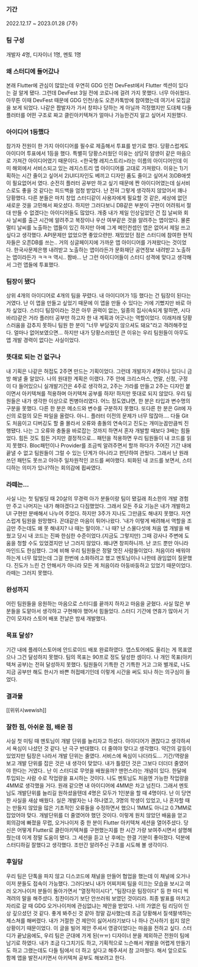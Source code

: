 ### 기간
2022.12.17 ~ 2023.01.28 (7주)

### 팀 구성
개발자 4명, 디자이너 1명, 멘토 1명

### 왜 스터디에 들어갔나
본래 Flutter에 관심이 많았는데 우연히 GDG 인천 DevFest에서 Flutter 섹션이 있다는 걸 알게 됐다.
그런데 DevFest 3일 전에 코로나에 걸려 가지 못했다. 너무 아쉬웠다.
아무튼 이때 DevFest 때문에 GDG 인천/송도 오픈카톡방에 참여했는데 여기서 모집글을 보게 되었다.
나같은 짭발자가 가서 창피나 당하는 게 아닐까 걱정했지만 도대체 다들 플러터를 어떤 구조로 짜고 클린아키텍쳐가 얼마나 가능한건지 알고 싶어서 지원했다.

### 아이디어 1등했다
참가자 전원이 한 가지 아이디어를 필수로 제출해서 투표를 받기로 했다.
당황스럽게도 아이디어 투표에서 1등을 했다.
특별히 당황스러웠던 이유는 상당히 얌생이 같은 마음으로 가져간 아이디어였기 때문이다.
<한국형 레지스트리>라는 이름의 아이디어인데 이미 해외에서 서비스되고 있는 레지스트리 앱 아이디어를 고대로 가져왔다. 이유는 1)기획하는 시간 줄이고 싶어서 2)UI디자인도 베끼고 디자인 품도 줄이고 싶어서 3)DB애셋이 필요없어서 였다.
순전히 플러터 공부만 하고 싶기 때문에 짠 아이디어였는데 실서비스로도 좋을 것 같다는 피드백을 엄청 받았다. 난 전혀 그렇게 생각하지 않았어서 꽤나 당황했다.
다른 분들은 마치 창업 스터디같이 사용자에게 필요할 것 같은, 세상에 없던 새로운 것을 고민해서 짜오셨다. 하지만 그러다보니 DB같은 부분이 구현이 어려워서 절대 만들 수 없겠다는 아이디어들도 많았다.
개중 내가 제일 인상깊었던 건 집 날씨와 회사 날씨를 출근 시간에 알려주고 복장이나 우산 여부같은 것을 알려주는 앱이었다. 물론 멀티 날씨를 노출하는 앱들이 있긴 하지만 아예 그게 메인컨셉인 앱은 없어서 제일 쓰고 싶다고 생각했다. API문제만 없었으면 좋았으련만.
재밌었던 점은 스터디에 참여한 현직자들은 오픈DB를 쓰는.. 거의 싱글페이지에 가까운 앱 아이디어를 가져왔다는 것이었다. 한국사문제은행 내려받고 노출하는 앱이라든가 문화재단 공연정보 내려받고 노출하는 앱이라든가 ㅋㅋㅋ 역시.. 짬바... 난 그런 아이디어들이 스터디 성격에 맞다고 생각해서 그런 앱들에 투표했다.

### 팀장이 됐다
상위 4개의 아이디어로 4개의 팀을 꾸렸다.
내 아이디어가 1등 했다는 건 팀장이 된다는 거였다. 
난 이 앱을 만들고 싶었기 때문에 이 앱을 만들 수 있다는 거에 기뻤지만 바로 아차 싶었다. 스터디 팀장이라는 것은 아무 권력이 없는, 일종의 집사(속되게 말하면, 시다바리)같은 거라 플러터 공부만 하고자 한 내 계획과 어긋나는 역할이었다.
이래저래 당황스러움을 감추지 못하니 팀원 한 분이 "너무 부담갖지 않으셔도 돼요"라고 격려해주었다. 얼마나 없어보였으면... 하지만 내가 당황스러웠던 큰 이유는 우리 팀원들이 아무도 앱 개발 경력이 없다는 사실이었다.

### 뜻대로 되는 건 없구나
내 기획은 나같은 허접도 2주면 만드는 기획이었다. 그런데 개발자가 4명이나 있다니 금방 해낼 줄 알았다.
나의 원대한 계획은 이랬다.
7주 안에 크리스마스, 연말, 신정, 구정이 다 들어있으니
실개발기간은 4주로 생각하고,
2주는 가라를 만들고
2주는 디자인 붙이면서 아키텍쳐를 적용하며 아키텍쳐 공부를 하자!
하지만 뜻대로 되지 않았다.
우리 팀원들은 내가 생각한 이상으로 찐병아리였다.
어느 정도였냐면,
한 분은 타입과 변수명의 구분을 못했다.
다른 한 분은 메소드와 변수를 구분하지 못했다.
또다른 한 분은 Git에 자신의 로컬의 모든 파일을 올렸다.
아니.. 플러터 이전의 문제가 너무 많잖아....
다들 Git도 처음이고 디버깅도 할 줄 몰라서 오류와 충돌의 연속이고 진도는 개미눈꼽만큼씩 진행됐다.
나는 그 오류와 충돌을 바로잡는 것까지 하면서 혼자 개발할 때보다 3배는 힘들었다.
힘든 것도 힘든 거지만 결정적으로...
패턴을 적용하면 우리 팀원들이 내 코드를 읽지 못했다.
Bloc패턴이나 Provider를 조금씩 알려주면서 할까 하다가 주어진 기간 내에 끝낼 수 없고 팀원들이 그럴 수 있는 단계가 아니라고 판단하여 관뒀다.
그래서 난 원래 쓰던 패턴도 못쓰고 아아주 일차원적인 코드를 써야했다.
퇴화된 내 코드를 보면서, 스터디하는 의미가 있나?하는 회의감에 휩싸였다.

### 라떼는...
사실 나는 첫 팀빌딩 때 20살의 무경력 아가 분들이랑 팀이 됐길래 최소한의 개발 경험만 주고 나머지는 내가 해야겠다고 다짐했었다. 그래서 모든 주요 기능은 내가 개발하고 UI 구현만 분배해서 나누어 주었다.
하지만 3주가 지나도 그만큼도 해내지 못했다. 자연스럽게 팀원을 원망했다. 꼰대같은 마음이 튀어나왔다.
'내가 이렇게 배려해서 역할을 조금만 주는데도 왜 못 해내지? 나 때는 말이야..'
나 때?
난 스물다섯에 처음 앱 개발을 배웠고 당시 내 코드는 진짜 한심한 수준이었다.(지금도 그렇지만)
그때 강사나 주변에 도움을 청할 수도 있었겠지만 난 그러지 않았다. 
왜냐면 창피하니까.
난 코드 뿐만 아니라 마인드도 한심했다.
그에 비해 우리 팀원들은 정말 멋진 사람들이었다. 처음이라 배워야 하는게 너무 많았는데 그걸 한번에 소화하려고 했고 멘토님이나 나한테 끊임없이 질문했다. 진도가 느린 건 안해서가 아니라 모든 게 처음이라 아둥바둥하고 있었기 때문이었다. 라떼는 그러지 못했다.

### 완성까지
어린 팀원들을 응원하는 마음으로 스터디를 끝까지 하자고 마음을 굳혔다.
사실 많은 부분들을 도맡아서 생각하고 구현해야 했어서 힘들었다.
스터디 기간에 연휴가 많아서 기간이 모자라 스토어 배포 전날은 밤새 개발했다.

### 목표 달성?
기간 내에 플레이스토어에 안드로이드 배포 완료하였다.
앱스토어에도 올리는 게 목표였으나 그건 달성하지 못했다.
팀의 목표는 90프로 정도 달성한 셈이다.
나 개인 목표(아키텍쳐 공부)는 전혀 달성하지 못했다.
팀원들이 기특한 건 기특한 거고 그와 별개로,
나도 지금 공부만 해도 한시가 바쁜 허접떼기인데 이렇게 시간을 써도 되나 하는 의구심이 들었다.

### 결과물
[[위위시wewish]]

### 잘한 점, 아쉬운 점, 배운 점
사실 첫 미팅 때 멘토님이 개발 단위를 늘리자고 하셨다. 아이디어가 괜찮다고 생각하셔서 욕심이 나셨던 것 같다. 난 극구 반대했다. 더 줄여야 맞다고 생각했다. 약간의 갈등이 있었지만 팀장은 나라서 개발 단위는 줄였다. 서비스에 욕심이 나더라도... 기간/역량을 보고 개발 단위를 잡은 것은 내 생각이 맞았다. 내가 틀렸던 것은 그보다 더더더 줄였어야 한다는 거였다..
난 이 스터디로 무엇을 배웠을까?
맨먼스라는 개념이 있다. 한달에 투입되는 사람 수로 작업량을 표시하는 것이다. 나도 멘토님도 처음엔 가능한 작업량을 4MM로 생각했을 거다. 원래 같으면 내 아이디어에 4MM은 차고 넘친다. 그래서 멘토님도 개발단위를 늘리길 원하셨을텐데 4명은 모두가 1인분을 할 때 4명이다. 난 이 당연한 사실을 새삼 배웠다. 실은 개발자는 나 하나였고, 3명의 학생이 있었고, 나 혼자할 때는 만들지 않았을 많은 기초적인 오류들을 수정하면서 했으니 1MM도 아니고 0.7MM로 잡았어야 맞다. 개발단위를 더 줄였어야 했던 것이다.
이렇게 원치 않았던 배움을 얻고 회의감에 빠졌을 무렵, 오거나이저 중 한 분이 Flutter 아키텍쳐 세션을 열어주셨다. 당신은 어떻게 Flutter로 클린아키텍쳐를 구현했는지를 한 시간 가량 보여주시면서 설명해 줬는데 이게 정말 도움이 됐다. 그 세션을 듣고 난 후에는 한결 기분이 좋아졌다. 덕분에 스터디하길 잘했다고 생각했다. 조만간 알려주신 구조를 시도해 볼 생각이다.

### 후일담
우리 팀은 단톡을 파지 않고 디스코드에 채널을 만들어 협업을 했는데 이 채널에 오거나이저 분들도 접속이 가능했다. 그러다보니 내가 어찌저찌 팀을 이끄는 모습을 보시고 여러 오거나이저 분들이 돌아가면서 "열정적이시다", "팀장다운 팀장이다" 등 한 마디 씩 격려의 말을 해주셨다. 칭찬이라기 보단 안쓰러워 보였던 것이리라.
최종 발표를 마치고 자리로 갈 때 GDG 오거나이저에 관심없냐는 제안을 받았다. 나의 가엾은 팀 리딩이 인상 깊으셨던 것 같다. 좋게 봐주신 것 같아 정말 감사했는데 조금 당황해서 질색팔색하는 제스쳐를 해버렸다. 내가 거절한 건 제안이 싫어서라기보다 나 하나 건사하기 쉽지 않은 상황이기 때문이었다. 이 글을 빌어 제안 주셔서 영광이었다는 마음을 전하고 싶다.
스터디가 끝났음에도, 우리 팀은 군대에 가게 된(ㅠㅠ) 디자이너 분을 제외하곤 전원이 팀에 남기로 하였다. 내가 조금 다그치기도 하고, 기획적으로 느슨해서 개발을 어렵게 만들기도 하고 그랬는데도 다들 팀에서 더 하고 싶다고 해주셔서 참 고마웠다. 해서 앞으로도 함께 앱을 발전시키면서 아키텍쳐 공부도 해보려고 한다.

